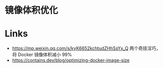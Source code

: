 # 镜像体积优化

# Links

- https://mp.weixin.qq.com/s/kyK6652kchtudZHhSsYx_Q 两个奇技淫巧，将 Docker 镜像体积减小 99%
- https://contains.dev/blog/optimizing-docker-image-size
